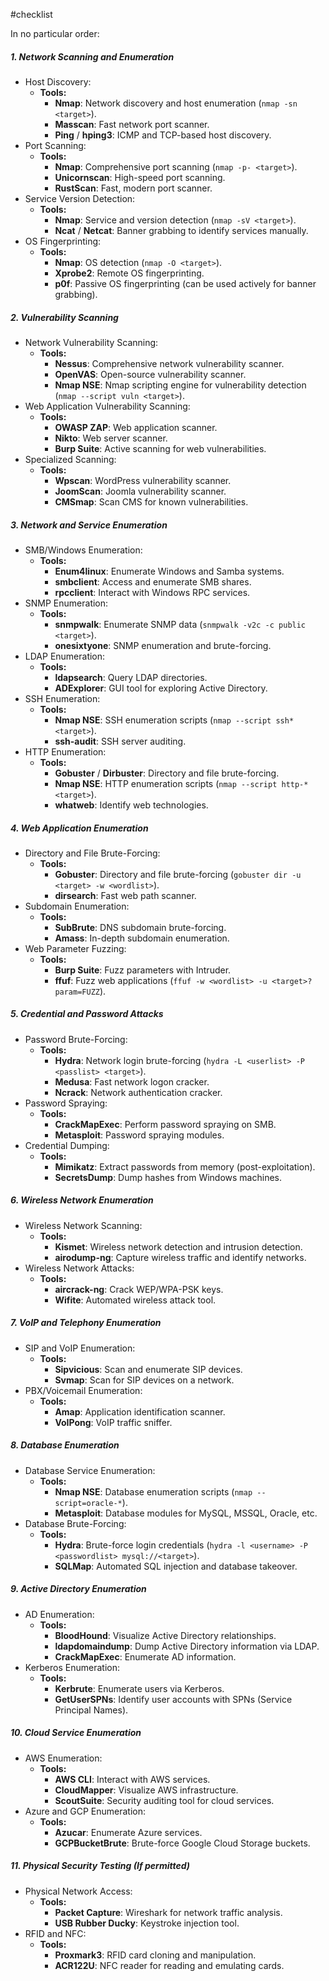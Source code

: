 #checklist 

In no particular order:

##### 1. Network Scanning and Enumeration
- Host Discovery:
  - **Tools:**
    - **Nmap**: Network discovery and host enumeration (`nmap -sn <target>`).
    - **Masscan**: Fast network port scanner.
    - **Ping** / **hping3**: ICMP and TCP-based host discovery.
- Port Scanning:
  - **Tools:**
    - **Nmap**: Comprehensive port scanning (`nmap -p- <target>`).
    - **Unicornscan**: High-speed port scanning.
    - **RustScan**: Fast, modern port scanner.
- Service Version Detection:
  - **Tools:**
    - **Nmap**: Service and version detection (`nmap -sV <target>`).
    - **Ncat** / **Netcat**: Banner grabbing to identify services manually.
- OS Fingerprinting:
  - **Tools:**
    - **Nmap**: OS detection (`nmap -O <target>`).
    - **Xprobe2**: Remote OS fingerprinting.
    - **p0f**: Passive OS fingerprinting (can be used actively for banner grabbing).
##### 2. Vulnerability Scanning
- Network Vulnerability Scanning:
  - **Tools:**
    - **Nessus**: Comprehensive network vulnerability scanner.
    - **OpenVAS**: Open-source vulnerability scanner.
    - **Nmap NSE**: Nmap scripting engine for vulnerability detection (`nmap --script vuln <target>`).
- Web Application Vulnerability Scanning:
  - **Tools:**
    - **OWASP ZAP**: Web application scanner.
    - **Nikto**: Web server scanner.
    - **Burp Suite**: Active scanning for web vulnerabilities.
- Specialized Scanning:
  - **Tools:**
    - **Wpscan**: WordPress vulnerability scanner.
    - **JoomScan**: Joomla vulnerability scanner.
    - **CMSmap**: Scan CMS for known vulnerabilities.
##### 3. Network and Service Enumeration
- SMB/Windows Enumeration:
  - **Tools:**
    - **Enum4linux**: Enumerate Windows and Samba systems.
    - **smbclient**: Access and enumerate SMB shares.
    - **rpcclient**: Interact with Windows RPC services.
- SNMP Enumeration:
  - **Tools:**
    - **snmpwalk**: Enumerate SNMP data (`snmpwalk -v2c -c public <target>`).
    - **onesixtyone**: SNMP enumeration and brute-forcing.
- LDAP Enumeration:
  - **Tools:**
    - **ldapsearch**: Query LDAP directories.
    - **ADExplorer**: GUI tool for exploring Active Directory.
- SSH Enumeration:
  - **Tools:**
    - **Nmap NSE**: SSH enumeration scripts (`nmap --script ssh* <target>`).
    - **ssh-audit**: SSH server auditing.
- HTTP Enumeration:
  - **Tools:**
    - **Gobuster** / **Dirbuster**: Directory and file brute-forcing.
    - **Nmap NSE**: HTTP enumeration scripts (`nmap --script http-* <target>`).
    - **whatweb**: Identify web technologies.
##### 4. Web Application Enumeration
- Directory and File Brute-Forcing:
  - **Tools:**
    - **Gobuster**: Directory and file brute-forcing (`gobuster dir -u <target> -w <wordlist>`).
    - **dirsearch**: Fast web path scanner.
- Subdomain Enumeration:
  - **Tools:**
    - **SubBrute**: DNS subdomain brute-forcing.
    - **Amass**: In-depth subdomain enumeration.
- Web Parameter Fuzzing:
  - **Tools:**
    - **Burp Suite**: Fuzz parameters with Intruder.
    - **ffuf**: Fuzz web applications (`ffuf -w <wordlist> -u <target>?param=FUZZ`).
##### 5. Credential and Password Attacks
- Password Brute-Forcing:
  - **Tools:**
    - **Hydra**: Network login brute-forcing (`hydra -L <userlist> -P <passlist> <target>`).
    - **Medusa**: Fast network logon cracker.
    - **Ncrack**: Network authentication cracker.
- Password Spraying:
  - **Tools:**
    - **CrackMapExec**: Perform password spraying on SMB.
    - **Metasploit**: Password spraying modules.
- Credential Dumping:
  - **Tools:**
    - **Mimikatz**: Extract passwords from memory (post-exploitation).
    - **SecretsDump**: Dump hashes from Windows machines.
##### 6. Wireless Network Enumeration
- Wireless Network Scanning:
  - **Tools:**
    - **Kismet**: Wireless network detection and intrusion detection.
    - **airodump-ng**: Capture wireless traffic and identify networks.
- Wireless Network Attacks:
  - **Tools:**
    - **aircrack-ng**: Crack WEP/WPA-PSK keys.
    - **Wifite**: Automated wireless attack tool.
##### 7. VoIP and Telephony Enumeration
- SIP and VoIP Enumeration:
  - **Tools:**
    - **Sipvicious**: Scan and enumerate SIP devices.
    - **Svmap**: Scan for SIP devices on a network.
- PBX/Voicemail Enumeration:
  - **Tools:**
    - **Amap**: Application identification scanner.
    - **VoIPong**: VoIP traffic sniffer.
##### 8. Database Enumeration
- Database Service Enumeration:
  - **Tools:**
    - **Nmap NSE**: Database enumeration scripts (`nmap --script=oracle-*`).
    - **Metasploit**: Database modules for MySQL, MSSQL, Oracle, etc.
- Database Brute-Forcing:
  - **Tools:**
    - **Hydra**: Brute-force login credentials (`hydra -l <username> -P <passwordlist> mysql://<target>`).
    - **SQLMap**: Automated SQL injection and database takeover.
##### 9. Active Directory Enumeration
- AD Enumeration:
  - **Tools:**
    - **BloodHound**: Visualize Active Directory relationships.
    - **ldapdomaindump**: Dump Active Directory information via LDAP.
    - **CrackMapExec**: Enumerate AD information.
- Kerberos Enumeration:
  - **Tools:**
    - **Kerbrute**: Enumerate users via Kerberos.
    - **GetUserSPNs**: Identify user accounts with SPNs (Service Principal Names).
##### 10. Cloud Service Enumeration
- AWS Enumeration:
  - **Tools:**
    - **AWS CLI**: Interact with AWS services.
    - **CloudMapper**: Visualize AWS infrastructure.
    - **ScoutSuite**: Security auditing tool for cloud services.
- Azure and GCP Enumeration:
  - **Tools:**
    - **Azucar**: Enumerate Azure services.
    - **GCPBucketBrute**: Brute-force Google Cloud Storage buckets.
##### 11. Physical Security Testing (If permitted)
- Physical Network Access:
  - **Tools:**
    - **Packet Capture**: Wireshark for network traffic analysis.
    - **USB Rubber Ducky**: Keystroke injection tool.
- RFID and NFC:
  - **Tools:**
    - **Proxmark3**: RFID card cloning and manipulation.
    - **ACR122U**: NFC reader for reading and emulating cards.